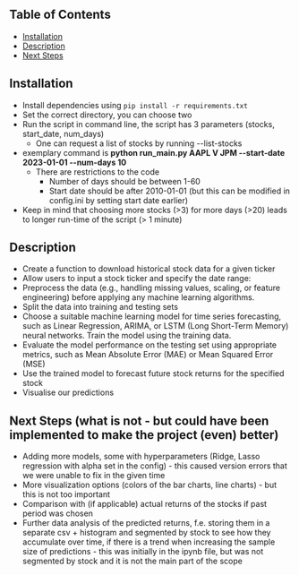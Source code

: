 ## Table of Contents
- [Installation](#installation)
- [Description](#description)
- [Next Steps](#future-work)

## Installation
- Install dependencies using `pip install -r requirements.txt`
- Set the correct directory, you can choose two
- Run the script in command line, the script has 3 parameters (stocks, start_date, num_days)
    - One can request a list of stocks by running --list-stocks
- exemplary command is **python run_main.py AAPL V JPM --start-date 2023-01-01 --num-days 10**
    - There are restrictions to the code
        - Number of days should be between 1-60
        - Start date should be after 2010-01-01 (but this can be modified in config.ini by setting start date earlier)
- Keep in mind that choosing more stocks (>3) for more days (>20) leads to longer run-time of the script (> 1 minute)

## Description
- Create a function to download historical stock data for a given ticker
- Allow users to input a stock ticker and specify the date range:
- Preprocess the data (e.g., handling missing values, scaling, or feature engineering) before applying any machine learning algorithms.
- Split the data into training and testing sets
- Choose a suitable machine learning model for time series forecasting, such as Linear Regression, ARIMA, or LSTM (Long Short-Term Memory) neural networks. Train the model using the training data.
- Evaluate the model performance on the testing set using appropriate metrics, such as Mean Absolute Error (MAE) or Mean Squared Error (MSE)
- Use the trained model to forecast future stock returns for the specified stock
- Visualise our predictions

## Next Steps (what is not - but could have been implemented to make the project (even) better)
- Adding more models, some with hyperparameters (Ridge, Lasso regression with alpha set in the config) - this caused version errors that we were unable to fix in the given time
- More visualization options (colors of the bar charts, line charts) - but this is not too important
- Comparison with (if applicable) actual returns of the stocks if past period was chosen
- Further data analysis of the predicted returns, f.e. storing them in a separate csv + histogram and segmented by stock to see how they accumulate over time, if there is a trend when increasing the sample size of predictions - this was initially in the ipynb file, but was not segmented by stock and it is not the main part of the scope
